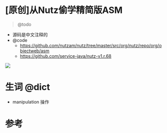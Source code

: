 # [原创]从Nutz偷学精简版ASM

> @todo

- 源码是中文注释的
- @code 
  - https://github.com/nutzam/nutz/tree/master/src/org/nutz/repo/org/objectweb/asm
  - https://github.com/service-java/nutz-v1.r.68

![](https://luo0412.oss-cn-hangzhou.aliyuncs.com/static/images/asm/nutz-asm.png)

# 生词 @dict

- manipulation 操作

# 参考
